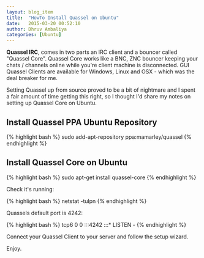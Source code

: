 ```yaml
---
layout: blog_item
title:  "HowTo Install Quassel on Ubuntu"
date:   2015-03-20 00:52:10
author: Dhruv Ambaliya
categories: [Ubuntu]
---
```


**Quassel IRC**, comes in two parts an IRC client and a bouncer called "Quassel Core". Quassel Core works like a BNC, ZNC bouncer keeping your chats / channels online while you're client machine is disconnected. GUI Quassel Clients are available for Windows, Linux and OSX - which was the deal breaker for me.

Setting Quassel up from source proved to be a bit of nightmare and I spent a fair amount of time getting this right, so I thought I'd share my notes on setting up Quassel Core on Ubuntu.

## Install Quassel PPA Ubuntu Repository

{% highlight bash %}
sudo add-apt-repository ppa:mamarley/quassel
{% endhighlight %}


## Install Quassel Core on Ubuntu

{% highlight bash %}
sudo apt-get install quassel-core
{% endhighlight %}

Check it's running:

{% highlight bash %}
netstat -tulpn
{% endhighlight %}

Quassels default port is 4242:

{% highlight bash %}
tcp6       0      0 :::4242                 :::*                    LISTEN      -
{% endhighlight %}

Connect your Quassel Client to your server and follow the setup wizard.

Enjoy.
